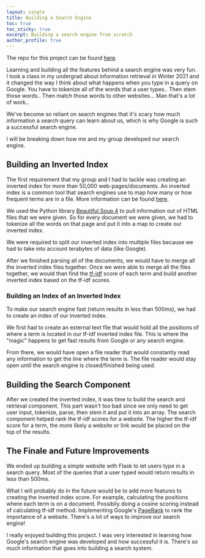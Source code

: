 ```yaml
---
layout: single
title: Building a Search Engine
toc: true
toc_sticky: true
excerpt: Building a search engine from scratch
author_profile: true
---
```


The repo for this project can be found [here](https://github.com/lilwon/ICS-Search-Engine).

Learning and building all the features behind a search engine was very fun. 
I took a class in my undergrad about information retrieval 
in Winter 2021 and it changed the way I think about what happens when you type in 
a query on Google. You have to tokenize all of the words that a user types.. 
Then stem those words.. Then match those words to other websites... Man that's 
a lot of work..

We've become so reliant on search engines that it's scary how much information a 
search query can learn about us, which is why Google is such a successful 
search engine. 

I will be breaking down how me and my group developed our search engine. 

## Building an Inverted Index

The first requirement that my group and I had to tackle was creating an inverted 
index for more than 50,000 web-pages/documents. An inverted index is a common 
tool that search engines use to map how many or how frequent terms are in a file. 
More 
information can be found [here](https://en.wikipedia.org/wiki/Inverted_index). 
 
We used the Python library 
[Beautiful Soup 4](https://beautiful-soup-4.readthedocs.io/en/latest/) to pull
information out of HTML files that we were given. So for every document we were 
given, we had to tokenize all the words on that page and put it into a map 
to create our inverted index. 

We were required to split our inverted index into multiple files because 
we had to take into account terabytes of data (like Google). 

After we finished parsing all of the documents, we would have to merge all the
inverted index files together. Once we were able to merge all the files together,
we would than find the [tf-idf](https://en.wikipedia.org/wiki/Tf%E2%80%93idf)
score of each term and build another inverted index based on the tf-idf scores. 

### Building an Index of an Inverted Index 

To make our search engine fast (return results in less than 500ms), we had to
create an index of our inverted index.

We first had to create an external text file that would
hold all the positions of where a term is located in our tf-idf inverted index 
file. This is where the "magic" happens to get fast results from Google or any 
search engine.

From there, we would have open a file reader that would constantly read 
any information to get the line where the term is. The file reader would stay
open until the search engine is closed/finished being used. 

## Building the Search Component

After we created the inverted index, it was time to build the search and retrieval
component. This part wasn't too bad since we only need to get user input, 
tokenize, parse, then stem it and put it into an array. The search component
helped rank the tf-idf scores for a website. The higher the tf-idf score for a
term, the more likely a website or link would be placed on the top of the results.


## The Finale and Future Improvements

We ended up building a simple website with Flask to let users type in a search
query. Most of the queries that a user typed would return results in less than
500ms.

What I will probably do in the future would be to add more features to
creating the inverted index score. For example, calculating the positions where
each term is on a document. Possibily doing a cosine scoring instead of
calculating tf-idf method. 
Implementing Google's [PageRank](https://en.wikipedia.org/wiki/PageRank) to
rank the importance of a website. There's a lot of ways to improve our
search engine! 

I really enjoyed building this project. I was very interested in learning how
Google's search engine was developed and how successful it is. There's so
much information that goes into building a search system. 




